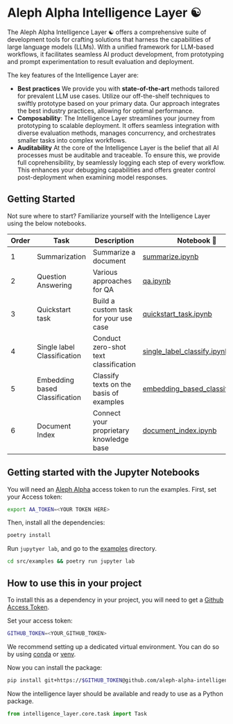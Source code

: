 # Aleph Alpha Intelligence Layer ☯️

The Aleph Alpha Intelligence Layer ☯️ offers a comprehensive suite of development tools for crafting solutions that harness the capabilities of large language models (LLMs).
With a unified framework for LLM-based workflows, it facilitates seamless AI product development, from prototyping and prompt experimentation to result evaluation and deployment.

The key features of the Intelligence Layer are:

- **Best practices** We provide you with **state-of-the-art** methods tailored for prevalent LLM use cases.
  Utilize our off-the-shelf techniques to swiftly prototype based on your primary data.
  Our approach integrates the best industry practices, allowing for optimal performance.
- **Composability**: The Intelligence Layer streamlines your journey from prototyping to scalable deployment.
  It offers seamless integration with diverse evaluation methods, manages concurrency, and orchestrates smaller tasks into complex workflows.
- **Auditability** At the core of the Intelligence Layer is the belief that all AI processes must be auditable and traceable.
  To ensure this, we provide full coprehensibility, by seamlessly logging each step of every workflow.
  This enhances your debugging capabilities and offers greater control post-deployment when examining model responses.

## Getting Started

Not sure where to start? Familiarize yourself with the Intelligence Layer using the below notebooks.

| Order | Task                           | Description                             | Notebook 📓                                                                     |
| ----- | ------------------------------ | --------------------------------------- | ------------------------------------------------------------------------------- |
| 1     | Summarization                  | Summarize a document                    | [summarize.ipynb](./src/examples/summarize.ipynb)                               |
| 2     | Question Answering             | Various approaches for QA               | [qa.ipynb](./src/examples/qa.ipynb)                                             |
| 3     | Quickstart task                | Build a custom task for your use case   | [quickstart_task.ipynb](./src/examples/quickstart_task.ipynb)                   |
| 4     | Single label Classification    | Conduct zero-shot text classification   | [single_label_classify.ipynb](./src/examples/single_label_classify.ipynb)       |
| 5     | Embedding based Classification | Classify texts on the basis of examples | [embedding_based_classify.ipynb](./src/examples/embedding_based_classify.ipynb) |
| 6     | Document Index                 | Connect your proprietary knowledge base | [document_index.ipynb](./src/examples/document_index.ipynb)                     |

## Getting started with the Jupyter Notebooks

You will need an [Aleph Alpha](https://docs.aleph-alpha.com/docs/account/#create-a-new-token) access token to run the examples.
First, set your Access token:

```bash
export AA_TOKEN=<YOUR TOKEN HERE>
```

Then, install all the dependencies:

```bash
poetry install
```

Run `jupytyer lab`, and go to the [examples](http://localhost:8888/lab/workspaces/auto-C/tree/src/examples) directory.

```bash
cd src/examples && poetry run jupyter lab
```

## How to use this in your project

To install this as a dependency in your project, you will need to get a [Github Access Token](https://docs.github.com/en/authentication/keeping-your-account-and-data-secure/managing-your-personal-access-tokens).

Set your access token:

```bash
GITHUB_TOKEN=<YOUR_GITHUB_TOKEN>
```
We recommend setting up a dedicated virtual environment. You can do so by using [conda](https://conda.io/projects/conda/en/latest/user-guide/tasks/manage-environments.html#creating-an-environment-with-commands) or [venv](https://docs.python.org/3/library/venv.html).


Now you can install the package:

```bash
pip install git+https://$GITHUB_TOKEN@github.com/aleph-alpha-intelligence-layer/intelligence-layer.git
```

Now the intelligence layer should be available and ready to use as a Python package.

```py
from intelligence_layer.core.task import Task
```
